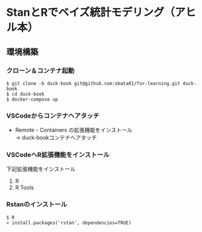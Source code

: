 # StanとRでベイズ統計モデリング（アヒル本）

## 環境構築

### クローン＆コンテナ起動
```
$ git clone -b duck-book git@github.com:obata01/for-learning.git duck-book
$ cd duck-book
$ docker-compose up
```

### VSCodeからコンテナへアタッチ

- Remote - Containers  の拡張機能をインストール<br>
  → duck-bookコンテナへアタッチ

### VSCodeへR拡張機能をインストール
下記拡張機能をインストール

1. R
2. R Tools

### Rstanのインストール
```
$ R
> install.packages('rstan', dependencies=TRUE)
```

